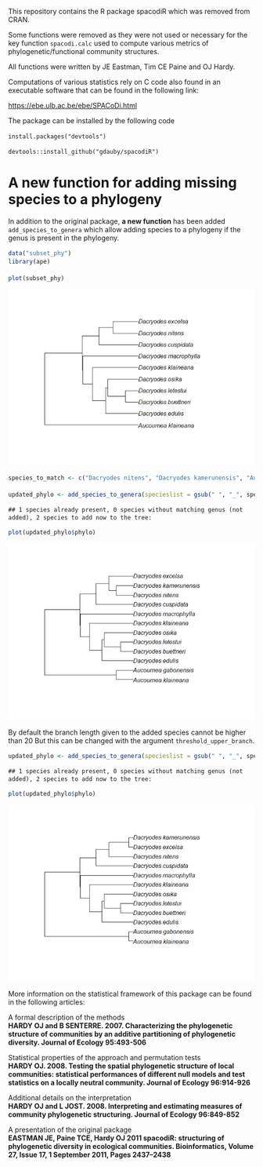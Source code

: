 
This repository contains the R package spacodiR which was removed from
CRAN.

Some functions were removed as they were not used or necessary for the
key function `spacodi.calc` used to compute various metrics of
phylogenetic/functional community structures.

All functions were written by JE Eastman, Tim CE Paine and OJ Hardy.

Computations of various statistics rely on C code also found in an
executable software that can be found in the following link:

<https://ebe.ulb.ac.be/ebe/SPACoDi.html>

The package can be installed by the following code

`install.packages("devtools")`

`devtools::install_github("gdauby/spacodiR")`

# A new function for adding missing species to a phylogeny

In addition to the original package, **a new function** has been added
`add_species_to_genera` which allow adding species to a phylogeny if the
genus is present in the phylogeny.

``` r
data("subset_phy")
library(ape)

plot(subset_phy)
```

![](README_files/figure-gfm/unnamed-chunk-2-1.png)<!-- -->

``` r
species_to_match <- c("Dacryodes nitens", "Dacryodes kamerunensis", "Aucoumea gabonensis")

updated_phylo <- add_species_to_genera(specieslist = gsub(" ", "_", species_to_match), phy =  subset_phy)
```

    ## 1 species already present, 0 species without matching genus (not added), 2 species to add now to the tree:

``` r
plot(updated_phylo$phylo)
```

![](README_files/figure-gfm/unnamed-chunk-2-2.png)<!-- -->

By default the branch length given to the added species cannot be higher
than 20 But this can be changed with the argument
`threshold_upper_branch`.

``` r
updated_phylo <- add_species_to_genera(specieslist = gsub(" ", "_", species_to_match), phy =  subset_phy, threshold_upper_branch = 5)
```

    ## 1 species already present, 0 species without matching genus (not added), 2 species to add now to the tree:

``` r
plot(updated_phylo$phylo)
```

![](README_files/figure-gfm/unnamed-chunk-3-1.png)<!-- -->

More information on the statistical framework of this package can be
found in the following articles:

A formal description of the methods  
**HARDY OJ and B SENTERRE. 2007. Characterizing the phylogenetic
structure of communities by an additive partitioning of phylogenetic
diversity. Journal of Ecology 95:493-506**

Statistical properties of the approach and permutation tests  
**HARDY OJ. 2008. Testing the spatial phylogenetic structure of local
communities: statistical performances of different null models and test
statistics on a locally neutral community. Journal of Ecology
96:914-926**

Additional details on the interpretation  
**HARDY OJ and L JOST. 2008. Interpreting and estimating measures of
community phylogenetic structuring. Journal of Ecology 96:849-852**

A presentation of the original package  
**EASTMAN JE, Paine TCE, Hardy OJ 2011 spacodiR: structuring of
phylogenetic diversity in ecological communities. Bioinformatics, Volume
27, Issue 17, 1 September 2011, Pages 2437–2438**
